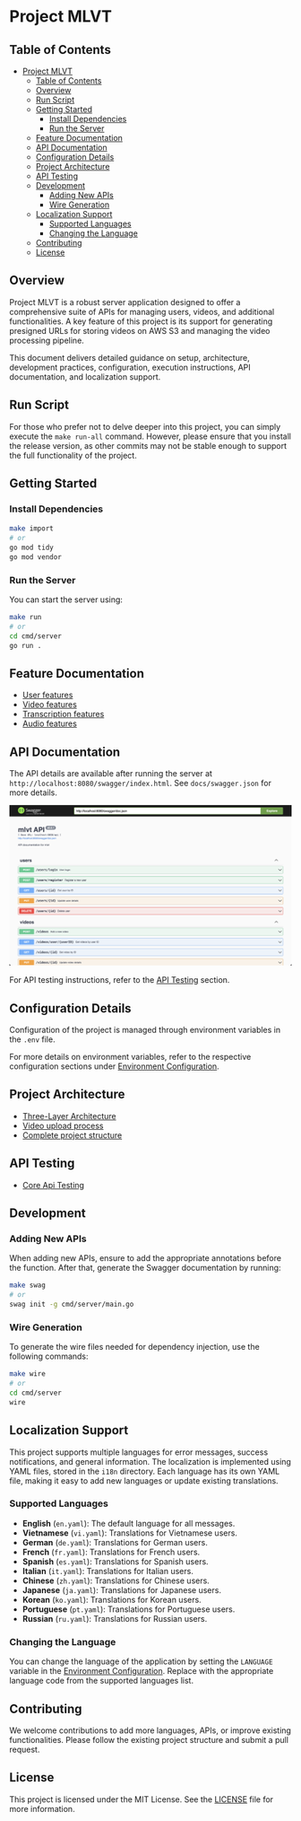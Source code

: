 
# Project MLVT

## Table of Contents

- [Project MLVT](#project-mlvt)
  - [Table of Contents](#table-of-contents)
  - [Overview](#overview)
  - [Run Script](#run-script)
  - [Getting Started](#getting-started)
    - [Install Dependencies](#install-dependencies)
    - [Run the Server](#run-the-server)
  - [Feature Documentation](#feature-documentation)
  - [API Documentation](#api-documentation)
  - [Configuration Details](#configuration-details)
  - [Project Architecture](#project-architecture)
  - [API Testing](#api-testing)
  - [Development](#development)
    - [Adding New APIs](#adding-new-apis)
    - [Wire Generation](#wire-generation)
  - [Localization Support](#localization-support)
    - [Supported Languages](#supported-languages)
    - [Changing the Language](#changing-the-language)
  - [Contributing](#contributing)
  - [License](#license)

## Overview

Project MLVT is a robust server application designed to offer a comprehensive suite of APIs for managing users, videos, and additional functionalities. A key feature of this project is its support for generating presigned URLs for storing videos on AWS S3 and managing the video processing pipeline.

This document delivers detailed guidance on setup, architecture, development practices, configuration, execution instructions, API documentation, and localization support.


## Run Script
For those who prefer not to delve deeper into this project, you can simply execute the `make run-all` command. However, please ensure that you install the release version, as other commits may not be stable enough to support the full functionality of the project.


## Getting Started

### Install Dependencies

```bash
make import
# or
go mod tidy
go mod vendor
```

### Run the Server

You can start the server using:

```bash
make run
# or
cd cmd/server
go run .
```

## Feature Documentation
- [User features](assets/docs/UserFeature.md)
- [Video features](assets/docs/VideoFeature.md)
- [Transcription features](assets/docs/TranscriptionFeature.md)
- [Audio features](assets/docs/AudioFeature.md)

## API Documentation

The API details are available after running the server at `http://localhost:8080/swagger/index.html`. See `docs/swagger.json` for more details.

![Swagger UI](assets/docs/swagger.png)

For API testing instructions, refer to the [API Testing](#api-testing) section.

## Configuration Details

Configuration of the project is managed through environment variables in the `.env` file.

For more details on environment variables, refer to the respective configuration sections under [Environment Configuration](assets/docs/EnvironmentConfiguration.md).

## Project Architecture

* [Three-Layer Architecture](assets/docs/Three-Layer-Architecture.md)
* [Video upload process](assets/docs/VideoUploadProcess.md)
* [Complete project structure](assets/docs/ProjectStructure.md)

## API Testing

* [Core Api Testing](assets/docs/ApiTesting.md)

## Development

### Adding New APIs

When adding new APIs, ensure to add the appropriate annotations before the function. After that, generate the Swagger documentation by running:

```bash
make swag
# or
swag init -g cmd/server/main.go
```

### Wire Generation

To generate the wire files needed for dependency injection, use the following commands:

```bash
make wire
# or
cd cmd/server
wire
```

## Localization Support

This project supports multiple languages for error messages, success notifications, and general information. The localization is implemented using YAML files, stored in the `i18n` directory. Each language has its own YAML file, making it easy to add new languages or update existing translations.

### Supported Languages

- **English** (`en.yaml`): The default language for all messages.
- **Vietnamese** (`vi.yaml`): Translations for Vietnamese users.
- **German** (`de.yaml`): Translations for German users.
- **French** (`fr.yaml`): Translations for French users.
- **Spanish** (`es.yaml`): Translations for Spanish users.
- **Italian** (`it.yaml`): Translations for Italian users.
- **Chinese** (`zh.yaml`): Translations for Chinese users.
- **Japanese** (`ja.yaml`): Translations for Japanese users.
- **Korean** (`ko.yaml`): Translations for Korean users.
- **Portuguese** (`pt.yaml`): Translations for Portuguese users.
- **Russian** (`ru.yaml`): Translations for Russian users.

### Changing the Language

You can change the language of the application by setting the `LANGUAGE` variable in the [Environment Configuration](assets/docs/EnvironmentConfiguration.md). Replace with the appropriate language code from the supported languages list.

## Contributing

We welcome contributions to add more languages, APIs, or improve existing functionalities. Please follow the existing project structure and submit a pull request.

## License

This project is licensed under the MIT License. See the [LICENSE](LICENSE.md) file for more information.